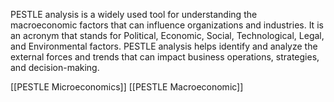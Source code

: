 PESTLE analysis is a widely used tool for understanding the macroeconomic factors that can influence organizations and industries. It is an acronym that stands for Political, Economic, Social, Technological, Legal, and Environmental factors. PESTLE analysis helps identify and analyze the external forces and trends that can impact business operations, strategies, and decision-making.

[[PESTLE Microeconomics]]
[[PESTLE Macroeconomic]]

